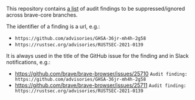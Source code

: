 This repository contains [a list](config.json) of audit findings to be
suppressed/ignored across brave-core branches.

The identifier of a finding is a url, e.g.:
* `https://github.com/advisories/GHSA-36jr-mh4h-2g58`
* `https://rustsec.org/advisories/RUSTSEC-2021-0139`

It is always used in the title of the GitHub issue for the finding and in Slack
notifications, e.g.:
* https://github.com/brave/brave-browser/issues/25710
  `Audit finding: https://github.com/advisories/GHSA-36jr-mh4h-2g58`
* https://github.com/brave/brave-browser/issues/25711
  `Audit finding: https://rustsec.org/advisories/RUSTSEC-2021-0139`
